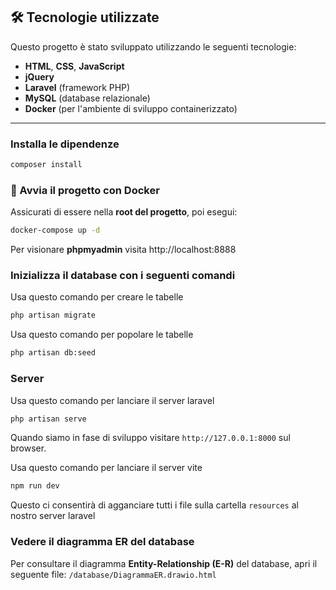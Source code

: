 ## 🛠️ Tecnologie utilizzate

Questo progetto è stato sviluppato utilizzando le seguenti tecnologie:

- **HTML**, **CSS**, **JavaScript**
- **jQuery**
- **Laravel** (framework PHP)
- **MySQL** (database relazionale)
- **Docker** (per l'ambiente di sviluppo containerizzato)

---

### Installa le dipendenze 

```bash
composer install
```

### 🚀 Avvia il progetto con Docker

Assicurati di essere nella **root del progetto**, poi esegui:

```bash
docker-compose up -d
```

Per visionare **phpmyadmin** visita http://localhost:8888

### Inizializza il database con i seguenti comandi

Usa questo comando per creare le tabelle

```bash
php artisan migrate
```

Usa questo comando per popolare le tabelle

```bash
php artisan db:seed
```

### Server

Usa questo comando per lanciare il server laravel

```bash
php artisan serve
```

Quando siamo in fase di sviluppo visitare `http://127.0.0.1:8000` sul browser.

Usa questo comando per lanciare il server vite

```bash
npm run dev
```

Questo ci consentirà di agganciare tutti i file sulla cartella `resources` al nostro server laravel

### Vedere il diagramma ER del database

Per consultare il diagramma **Entity-Relationship (E-R)** del database, apri il seguente file: `/database/DiagrammaER.drawio.html`
